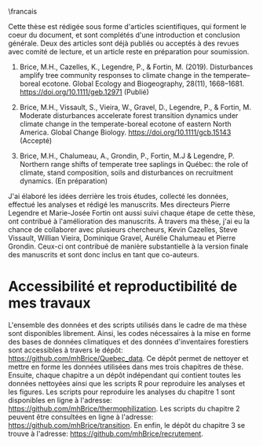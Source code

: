 
\francais

Cette thèse est rédigée sous forme d'articles scientifiques, qui forment le
coeur du document, et sont complétés d'une introduction et conclusion générale.
Deux des articles sont déjà publiés ou acceptés à des revues avec comité de
lecture, et un article reste en préparation pour soumission.

1. Brice, M.H., Cazelles, K., Legendre, P., & Fortin, M. (2019). Disturbances amplify tree community responses to climate change in the temperate–boreal ecotone. Global Ecology and Biogeography, 28(11), 1668–1681. https://doi.org/10.1111/geb.12971 (Publié)

2. Brice, M.H., Vissault, S., Vieira, W., Gravel, D., Legendre, P., & Fortin, M. Moderate disturbances accelerate forest transition dynamics under climate change in the temperate-boreal ecotone of eastern North America. Global Change Biology. https://doi.org/10.1111/gcb.15143 (Accepté)

3. Brice, M.H., Chalumeau, A., Grondin, P., Fortin, M.J & Legendre, P. Northern range shifts of temperate tree saplings in Québec: the role of climate, stand composition, soils and disturbances on recruitment dynamics. (En préparation)


J'ai élaboré les idées derrière les trois études, collecté les données, effectué
les analyses et rédigé les manuscrits. Mes directeurs Pierre Legendre et
Marie-Josée Fortin ont aussi suivi chaque étape de cette thèse, ont contribué à
l'amélioration des manuscrits. À travers ma thèse, j'ai eu la chance de
collaborer avec plusieurs chercheurs, Kevin Cazelles, Steve Vissault, Willian
Vieira, Dominique Gravel, Aurélie Chalumeau et Pierre Grondin. Ceux-ci ont
contribué de manière substantielle à la version finale des manuscrits et sont
donc inclus en tant que co-auteurs.

# Accessibilité et reproductibilité de mes travaux

L'ensemble des données et des scripts utilisés dans le cadre de ma thèse sont
disponibles librement. Ainsi, les codes nécessaires à la mise en forme des bases
de données climatiques et des données d'inventaires forestiers sont accessibles
à travers le dépôt: https://github.com/mhBrice/Quebec_data. Ce dépôt permet de
nettoyer et mettre en forme les données utilisées dans mes trois chapitres de
thèse. Ensuite, chaque chapitre a un dépôt indépendant qui contient toutes les
données nettoyées ainsi que les scripts R pour reproduire les analyses et les
figures. Les scripts pour reproduire les analyses du chapitre 1 sont disponibles
en ligne à l'adresse: https://github.com/mhBrice/thermophilization. Les scripts
du chapitre 2 peuvent être consultées en ligne à l'adresse:
https://github.com/mhBrice/transition. En enfin, le dépôt du chapitre 3 se
trouve à l'adresse: https://github.com/mhBrice/recrutement.
